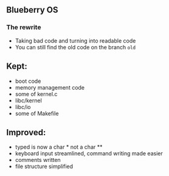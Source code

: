 ## Blueberry OS
### The rewrite
- Taking bad code and turning into readable code
- You can still find the old code on the branch `old`
## Kept:
- boot code
- memory management code
- some of kernel.c
- libc/kernel
- libc/io
- some of Makefile

## Improved:
- typed is now a char * not a char **
- keyboard input streamlined, command writing made easier
- comments written
- file structure simplified
